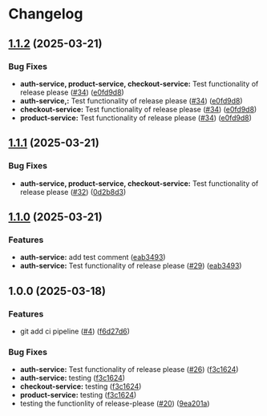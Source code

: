 # Changelog

## [1.1.2](https://github.com/fthilov/devops-lecture-project/compare/auth-service-1.1.1...auth-service-1.1.2) (2025-03-21)


### Bug Fixes

* **auth-service, product-service, checkout-service:** Test functionality of release please ([#34](https://github.com/fthilov/devops-lecture-project/issues/34)) ([e0fd9d8](https://github.com/fthilov/devops-lecture-project/commit/e0fd9d826f6930b38b682e32ae0b7b79d8e98138))
* **auth-service,:** Test functionality of release please ([#34](https://github.com/fthilov/devops-lecture-project/issues/34)) ([e0fd9d8](https://github.com/fthilov/devops-lecture-project/commit/e0fd9d826f6930b38b682e32ae0b7b79d8e98138))
* **checkout-service:** Test functionality of release please ([#34](https://github.com/fthilov/devops-lecture-project/issues/34)) ([e0fd9d8](https://github.com/fthilov/devops-lecture-project/commit/e0fd9d826f6930b38b682e32ae0b7b79d8e98138))
* **product-service:** Test functionality of release please ([#34](https://github.com/fthilov/devops-lecture-project/issues/34)) ([e0fd9d8](https://github.com/fthilov/devops-lecture-project/commit/e0fd9d826f6930b38b682e32ae0b7b79d8e98138))

## [1.1.1](https://github.com/fthilov/devops-lecture-project/compare/auth-service-1.1.0...auth-service-1.1.1) (2025-03-21)


### Bug Fixes

* **auth-service, product-service, checkout-service:** Test functionality of release please ([#32](https://github.com/fthilov/devops-lecture-project/issues/32)) ([0d2b8d3](https://github.com/fthilov/devops-lecture-project/commit/0d2b8d368c45de28a186ed26bdc8b9e09f7893ff))

## [1.1.0](https://github.com/fthilov/devops-lecture-project/compare/auth-service-1.0.0...auth-service-1.1.0) (2025-03-21)


### Features

* **auth-service:** add test comment ([eab3493](https://github.com/fthilov/devops-lecture-project/commit/eab349303c52f743c44c1ca5ab918f8b72375be4))
* **auth-service:** Test functionality of release please ([#29](https://github.com/fthilov/devops-lecture-project/issues/29)) ([eab3493](https://github.com/fthilov/devops-lecture-project/commit/eab349303c52f743c44c1ca5ab918f8b72375be4))

## 1.0.0 (2025-03-18)


### Features

* git add ci pipeline ([#4](https://github.com/fthilov/devops-lecture-project/issues/4)) ([f6d27d6](https://github.com/fthilov/devops-lecture-project/commit/f6d27d642ef076f59df5c4c37eaf2faa6f63c4d1))


### Bug Fixes

* **auth-service:** Test functionality of release please ([#26](https://github.com/fthilov/devops-lecture-project/issues/26)) ([f3c1624](https://github.com/fthilov/devops-lecture-project/commit/f3c1624313f23a32dab261316400a64bc81c11ae))
* **auth-service:** testing ([f3c1624](https://github.com/fthilov/devops-lecture-project/commit/f3c1624313f23a32dab261316400a64bc81c11ae))
* **checkout-service:** testing ([f3c1624](https://github.com/fthilov/devops-lecture-project/commit/f3c1624313f23a32dab261316400a64bc81c11ae))
* **product-service:** testing ([f3c1624](https://github.com/fthilov/devops-lecture-project/commit/f3c1624313f23a32dab261316400a64bc81c11ae))
* testing the functionlity of release-please ([#20](https://github.com/fthilov/devops-lecture-project/issues/20)) ([9ea201a](https://github.com/fthilov/devops-lecture-project/commit/9ea201a590d4eba9c316dc69179bd495393f58ea))
